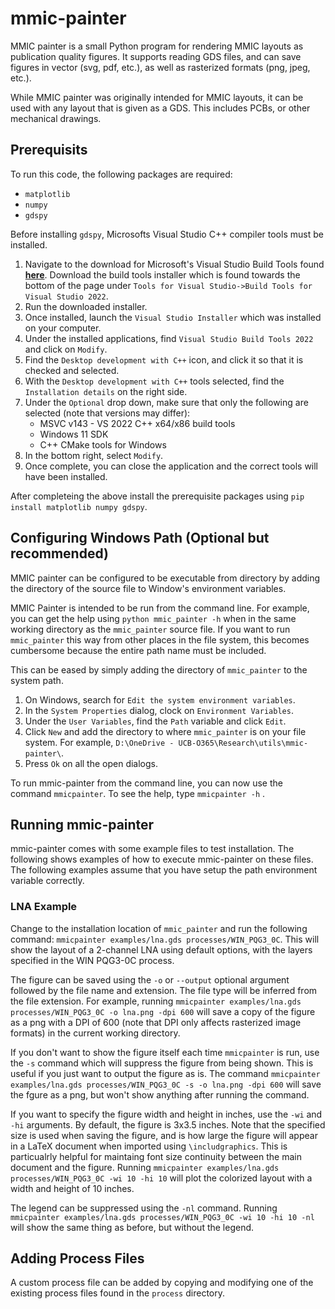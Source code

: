 # mmic-painter
MMIC painter is a small Python program for rendering MMIC layouts as publication quality figures. It supports reading GDS files, and can save figures in vector (svg, pdf, etc.), as well as rasterized formats (png, jpeg, etc.). 

While MMIC painter was originally intended for MMIC layouts, it can be used with any layout that is given as a GDS. This includes PCBs, or other mechanical drawings. 

## Prerequisits
To run this code, the following packages are required:

* `matplotlib`
* `numpy`
* `gdspy`

Before installing `gdspy`, Microsofts Visual Studio C++ compiler tools must be installed. 
1. Navigate to the download for Microsoft's Visual Studio Build Tools found **[here](https://visualstudio.microsoft.com/downloads/?q=build+tools)**. Download the build tools installer which is found towards the bottom of the page under `Tools for Visual Studio->Build Tools for Visual Studio 2022`. 
2. Run the downloaded installer.
3. Once installed, launch the `Visual Studio Installer` which was installed on your computer. 
4. Under the installed applications, find `Visual Studio Build Tools 2022` and click on `Modify`. 
5. Find the `Desktop development with C++` icon, and click it so that it is checked and selected.
6. With the `Desktop development with C++` tools selected, find the `Installation details` on the right side. 
7. Under the `Optional` drop down, make sure that only the following are selected (note that versions may differ):
    * MSVC v143 - VS 2022 C++ x64/x86 build tools
    * Windows 11 SDK
    * C++ CMake tools for Windows
8. In the bottom right, select `Modify`.
9. Once complete, you can close the application and the correct tools will have been installed. 

After completeing the above install the prerequisite packages using `pip install matplotlib numpy gdspy`. 

## Configuring Windows Path (Optional but recommended)
MMIC painter can be configured to be executable from directory by adding the directory of the source file to Window's environment variables. 

MMIC Painter is intended to be run from the command line. For example, you can get the help using `python mmic_painter -h` when in the same working directory as the `mmic_painter` source file. If you want to run `mmic_painter` this way from other places in the file system, this becomes cumbersome because the entire path name must be included. 

This can be eased by simply adding the directory of `mmic_painter` to the system path. 

1. On Windows, search for `Edit the system environment variables`.
2. In the `System Properties` dialog, clock on `Environment Variables`.
3. Under the `User Variables`, find the `Path` variable and click `Edit`.
4. Click `New` and add the directory to where `mmic_painter` is on your file system. For example, `D:\OneDrive - UCB-O365\Research\utils\mmic-painter\`. 
5. Press `Ok` on all the open dialogs. 

To run mmic-painter from the command line, you can now use the command `mmicpainter`. To see the help, type `mmicpainter -h` .

## Running mmic-painter
mmic-painter comes with some example files to test installation. The following shows examples of how to execute mmic-painter on these files. The following examples assume that you have setup the path environment variable correctly. 
### LNA Example
Change to the installation location of `mmic_painter` and run the following command: `mmicpainter examples/lna.gds processes/WIN_PQG3_0C`. This will show the layout of a 2-channel LNA using default options, with the layers specified in the WIN PQG3-0C process. 

The figure can be saved using the `-o` or `--output` optional argument followed by the file name and extension. The file type will be inferred from the file extension. For example, running `mmicpainter examples/lna.gds processes/WIN_PQG3_0C -o lna.png -dpi 600` will save a copy of the figure as a png with a DPI of 600 (note that DPI only affects rasterized image formats) in the current working directory. 

If you don't want to show the figure itself each time `mmicpainter` is run, use the `-s` command which will suppress the figure from being shown. This is useful if you just want to output the figure as is. The command `mmicpainter examples/lna.gds processes/WIN_PQG3_0C -s -o lna.png -dpi 600` will save the fgure as a png, but won't show anything after running the command. 

If you want to specify the figure width and height in inches, use the `-wi` and `-hi` arguments. By default, the figure is 3x3.5 inches. Note that the specified size is used when saving the figure, and is how large the figure will appear in a LaTeX document when imported using `\includgraphics`. This is particualrly helpful for maintaing font size continuity between the main document and the figure. Running `mmicpainter examples/lna.gds processes/WIN_PQG3_0C -wi 10 -hi 10` will plot the colorized layout with a width and height of 10 inches. 

The legend can be suppressed using the `-nl` command. Running `mmicpainter examples/lna.gds processes/WIN_PQG3_0C -wi 10 -hi 10 -nl` will show the same thing as before, but without the legend. 

## Adding Process Files
A custom process file can be added by copying and modifying one of the existing process files found in the `process` directory. 